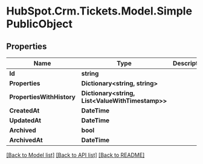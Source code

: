 # HubSpot.Crm.Tickets.Model.SimplePublicObject

## Properties

Name | Type | Description | Notes
------------ | ------------- | ------------- | -------------
**Id** | **string** |  | 
**Properties** | **Dictionary&lt;string, string&gt;** |  | 
**PropertiesWithHistory** | **Dictionary&lt;string, List&lt;ValueWithTimestamp&gt;&gt;** |  | [optional] 
**CreatedAt** | **DateTime** |  | 
**UpdatedAt** | **DateTime** |  | 
**Archived** | **bool** |  | [optional] 
**ArchivedAt** | **DateTime** |  | [optional] 

[[Back to Model list]](../README.md#documentation-for-models) [[Back to API list]](../README.md#documentation-for-api-endpoints) [[Back to README]](../README.md)

